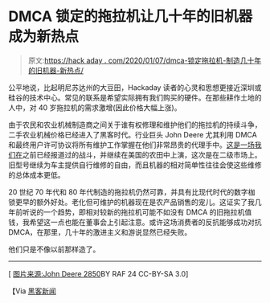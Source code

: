 # DMCA 锁定的拖拉机让几十年的旧机器成为新热点

> 原文:[https://hack aday . com/2020/01/07/dmca-锁定拖拉机-制造几十年的旧机器-新热点/](https://hackaday.com/2020/01/07/dmca-locked-tractors-make-decades-old-machines-the-new-hotness/)

公平地说，比起明尼苏达州的大豆田，Hackaday 读者的心灵和思想更接近深圳或硅谷的技术中心。常见的联系是希望实际拥有我们购买的硬件。在那些耕作土地的人中，对 40 岁拖拉机的需求激增(因此价格大幅上涨)。

由于农民和农业机械制造商之间关于谁有权修理和维护他们的拖拉机的持续斗争，二手农业机械价格已经进入了黑客时代。行业巨头 John Deere 尤其利用 DMCA 和最终用户许可协议将所有维护工作掌握在他们非常昂贵的代理手中。[这是一场我们在](https://hackaday.com/2017/03/24/the-icon-of-american-farming-that-you-now-have-to-hack-to-own/)之前已经报道过的战斗，并继续在美国的农田中上演，这次是在二级市场上。旧型号继续为车主提供自行维修的自由，而且机器的相对简单性往往会使这些维修的总体成本更低。

20 世纪 70 年代和 80 年代制造的拖拉机仍然可靠，并具有比现代时代的数字枷锁更早的额外好处。老化但可维护的机器现在是农产品销售的宠儿。这证实了我几年前听说的一个趋势，即相对较新的拖拉机可能不如没有 DMCA 的旧拖拉机值钱，我希望这一点也能在董事会上引起注意。或许这场消费者的反抗能够成功对抗 DMCA，在那里，几十年的激进主义和游说显然已经失败。

他们只是不像以前那样造了。

* * *

[ [图片来源:John Deere 2850](https://commons.wikimedia.org/wiki/File:John_Deere_tractor_2850.jpg)BY RAF 24 CC-BY-SA 3.0]

【Via [黑客新闻](https://news.ycombinator.com/item?id=21971545)